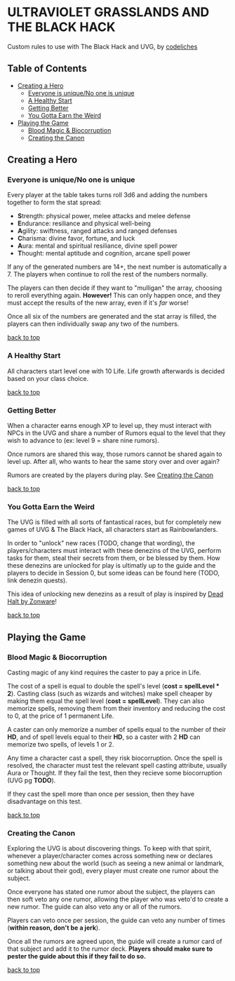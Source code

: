 # ULTRAVIOLET GRASSLANDS AND THE BLACK HACK
Custom rules to use with The Black Hack and UVG, by [codeliches](https://www.twitter.com/codeliches)

## Table of Contents
- [Creating a Hero](#creating-a-hero)
  - [Everyone is unique/No one is unique](#everyone-is-unique/no-one-is-unique)
  - [A Healthy Start](#a-healthy-start)
  - [Getting Better](#getting-better)
  - [You Gotta Earn the Weird](#you-gotta-earn-the-weird)
- [Playing the Game](#playing-the-game)
  - [Blood Magic & Biocorruption](#blood-magic-&-biocorruption)
  - [Creating the Canon](#creating-the-canon)

## Creating a Hero
### Everyone is unique/No one is unique
Every player at the table takes turns roll 3d6 and adding the numbers together to form the stat spread:
* **S**trength: physical power, melee attacks and melee defense
* **E**ndurance: resiliance and physical well-being
* **A**gility: swiftness, ranged attacks and ranged defenses
* **C**harisma: divine favor, fortune, and luck
* **A**ura: mental and spiritual resiliance, divine spell power
* **T**hought: mental aptitude and cognition, arcane spell power

If any of the generated numbers are 14+, the next number is automatically a 7. The players when continue to roll the rest of the numbers normally.

The players can then decide if they want to "mulligan" the array, choosing to reroll everything again. **However!** This can only happen once, and they must accept the results of the new array, even if it's *far* worse!

Once all six of the numbers are generated and the stat array is filled, the players can then individually swap any two of the numbers.

[back to top](#table-of-contents)

### A Healthy Start
All characters start level one with 10 Life. Life growth afterwards is decided based on your class choice.

[back to top](#table-of-contents)

### Getting Better
When a character earns enough XP to level up, they must interact with NPCs in the UVG and share a number of Rumors equal to the level that they wish to advance to (ex: level 9 = share nine rumors).

Once rumors are shared this way, those rumors cannot be shared again to level up. After all, who wants to hear the same story over and over again?

Rumors are created by the players during play. See [Creating the Canon](#creating-the-canon)

[back to top](#table-of-contents)

### You Gotta Earn the Weird
The UVG is filled with all sorts of fantastical races, but for completely new games of UVG & The Black Hack, all characters start as Rainbowlanders.

In order to "unlock" new races (TODO, change that wording), the players/characters must interact with these denezins of the UVG, perform tasks for them, steal their secrets from them, or be blessed by them. How these denezins are unlocked for play is ultimatly up to the guide and the players to decide in Session 0, but some ideas can be found here (TODO, link denezin quests).

This idea of unlocking new denezins as a result of play is inspired by [Dead Halt by Zonware](https://zonware.itch.io/deadhalt)!

[back to top](#table-of-contents)


## Playing the Game
### Blood Magic & Biocorruption
Casting magic of any kind requires the caster to pay a price in Life.

The cost of a spell is equal to double the spell's level (**cost = spellLevel * 2**).
Casting class (such as wizards and witches) make spell cheaper by making them equal the spell level (**cost = spellLevel**). They can also memorize spells, removing them from their inventory and reducing the cost to 0, at the price of 1 permanent Life.

A caster can only memorize a number of spells equal to the number of their **HD**, and of spell levels equal to their **HD**, so a caster with 2 **HD** can memorize two spells, of levels 1 or 2.

Any time a character cast a spell, they risk biocorruption. Once the spell is resolved, the character must test the relevant spell casting attribute, usually Aura or Thought. If they fail the test, then they recieve some biocorruption (UVG pg **TODO**).

If they cast the spell more than once per session, then they have disadvantage on this test.

[back to top](#table-of-contents)


### Creating the Canon
Exploring the UVG is about discovering things. To keep with that spirit, whenever a player/character comes across something new or declares something new about the world (such as seeing a new animal or landmark, or talking about their god), every player must create one rumor about the subject.

Once everyone has stated one rumor about the subject, the players can then soft veto any one rumor, allowing the player who was veto'd to create a new rumor. The guide can also veto any or all of the rumors.

Players can veto once per session, the guide can veto any number of times (**within reason, don't be a jerk**).

Once all the rumors are agreed upon, the guide will create a rumor card of that subject and add it to the rumor deck. **Players should make sure to pester the guide about this if they fail to do so.**


[back to top](#table-of-contents)
